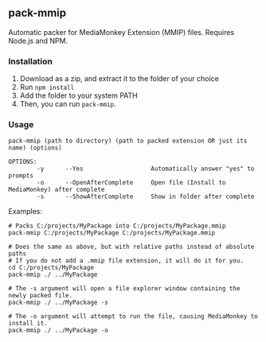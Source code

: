 ## pack-mmip

Automatic packer for MediaMonkey Extension (MMIP) files. Requires Node.js and NPM.

### Installation
1. Download as a zip, and extract it to the folder of your choice
1. Run `npm install`
1. Add the folder to your system PATH
1. Then, you can run `pack-mmip`.

### Usage
```
pack-mmip (path to directory) (path to packed extension OR just its name) (options)

OPTIONS:
        -y      --Yes                   Automatically answer "yes" to prompts
        -o      --OpenAfterComplete     Open file (Install to MediaMonkey) after complete
        -s      --ShowAfterComplete     Show in folder after complete
```

Examples:
```
# Packs C:/projects/MyPackage into C:/projects/MyPackage.mmip
pack-mmip C:/projects/MyPackage C:/projects/MyPackage.mmip

# Does the same as above, but with relative paths instead of absolute paths
# If you do not add a .mmip file extension, it will do it for you.
cd C:/projects/MyPackage
pack-mmip ./ ../MyPackage

# The -s argument will open a file explorer window containing the newly packed file.
pack-mmip ./ ../MyPackage -s

# The -o argument will attempt to run the file, causing MediaMonkey to install it.
pack-mmip ./ ../MyPackage -o
```
